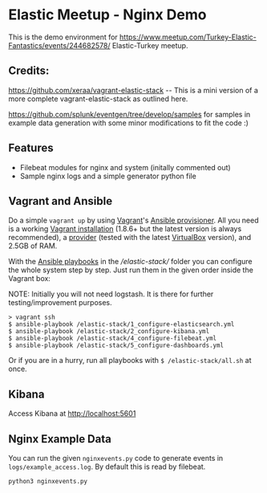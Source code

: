 # Elastic Meetup - Nginx Demo
This is the demo environment for https://www.meetup.com/Turkey-Elastic-Fantastics/events/244682578/ Elastic-Turkey meetup.

## Credits: 
https://github.com/xeraa/vagrant-elastic-stack -- 
This is a mini version of a more complete vagrant-elastic-stack as outlined here.

 https://github.com/splunk/eventgen/tree/develop/samples for samples in example data generation with some minor modifications to fit the code :)


## Features

* Filebeat modules for nginx and system (initally commented out)
* Sample nginx logs and a simple generator python file

## Vagrant and Ansible

Do a simple `vagrant up` by using [Vagrant](https://www.vagrantup.com)'s [Ansible provisioner](https://www.vagrantup.com/docs/provisioning/ansible.html). All you need is a working [Vagrant installation](https://www.vagrantup.com/docs/installation/) (1.8.6+ but the latest version is always recommended), a [provider](https://www.vagrantup.com/docs/providers/) (tested with the latest [VirtualBox](https://www.virtualbox.org) version), and 2.5GB of RAM.

With the [Ansible playbooks](https://docs.ansible.com/ansible/playbooks.html) in the */elastic-stack/* folder you can configure the whole system step by step. Just run them in the given order inside the Vagrant box:

NOTE: Initially you will not need logstash.  It is there for further testing/improvement purposes.

```
> vagrant ssh
$ ansible-playbook /elastic-stack/1_configure-elasticsearch.yml
$ ansible-playbook /elastic-stack/2_configure-kibana.yml
$ ansible-playbook /elastic-stack/4_configure-filebeat.yml
$ ansible-playbook /elastic-stack/5_configure-dashboards.yml
```

Or if you are in a hurry, run all playbooks with `$ /elastic-stack/all.sh` at once.

## Kibana

Access Kibana at [http://localhost:5601](http://localhost:5601)


## Nginx Example Data
You can run the given `nginxevents.py` code to generate events in `logs/example_access.log`. By default this is read by filebeat.
```
python3 nginxevents.py
```

